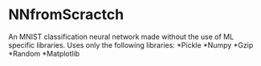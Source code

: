 # NNfromScractch
An MNIST classification neural network made without the use of ML specific libraries.
Uses only the following libraries:
*Pickle
*Numpy
*Gzip
*Random
*Matplotlib
